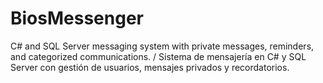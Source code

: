 # BiosMessenger
C# and SQL Server messaging system with private messages, reminders, and categorized communications. / Sistema de mensajería en C# y SQL Server con gestión de usuarios, mensajes privados y recordatorios.
